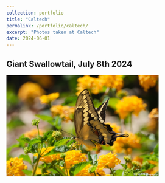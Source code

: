 ```yaml
---
collection: portfolio
title: "Caltech"
permalink: /portfolio/caltech/
excerpt: "Photos taken at Caltech"
date: 2024-06-01
---
```




Giant Swallowtail, July 8th 2024
------
<img src="/images/swallowtail.JPG" alt="The unbearable slowness of being" style="width: 400px; height: auto;">








